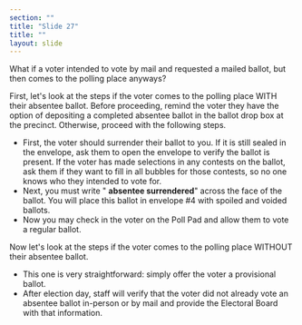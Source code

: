 ```yaml
---
section: ""
title: "Slide 27"
title: ""
layout: slide
---
```


What if a voter intended to vote by mail and requested a mailed ballot, but then comes to the polling place anyways?

First, let's look at the steps if the voter comes to the polling place WITH their absentee ballot. Before proceeding, remind the voter they have the option of depositing a completed absentee ballot in the ballot drop box at the precinct. Otherwise, proceed with the following steps.

- First, the voter should surrender their ballot to you. If it is still sealed in the envelope, ask them to open the envelope to verify the ballot is present. If the voter has made selections in any contests on the ballot, ask them if they want to fill in all bubbles for those contests, so no one knows who they intended to vote for.
- Next, you must write " **absentee surrendered**" across the face of the ballot. You will place this ballot in envelope #4 with spoiled and voided ballots.
- Now you may check in the voter on the Poll Pad and allow them to vote a regular ballot.

Now let's look at the steps if the voter comes to the polling place WITHOUT their absentee ballot.

- This one is very straightforward: simply offer the voter a provisional ballot.
- After election day, staff will verify that the voter did not already vote an absentee ballot in-person or by mail and provide the Electoral Board with that information.


